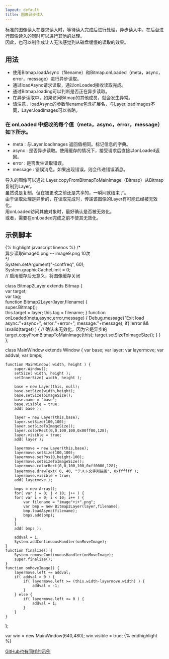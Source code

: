 ```yaml
---
layout: default
title: 图像异步读入
---
```


<!-- 標準の画像読み込みは読み込みを要求した時、その読み込みの完了を待って処理をするが、非同期読み込みでは画像の読み込みをバックグラウンドで行いながら他の処理を出来る。  
このためディスクからの読み込みと言う遅い処理をあまり感じさせないような作りにすることも可能になる。   -->
标准的图像读入在要求读入时，等待读入完成后进行处理，异步读入中，在后台进行图像读入的同时可以进行其他的处理。  
因此，也可以制作成让人无法感觉到从磁盘缓慢的读取的效果。

## 用法
* 使用Bitmap.loadAsync（filename）和Bitmap.onLoaded（meta，async，error，message）进行异步读取。
* 通过loadAsync请求读取，通过onLoaded接收读取完成。
* 通过Bitmap.loading可以判断是否正在异步读取。
* 在异步读取中，如果访问Bitmap的其他成员，就会发生异常。
* 请注意，loadAsync的参数filename包含扩展名，与Layer.loadImages不同，Layer.loadImages可以省略。


### 在 onLoaded 中接收的每个值（meta，async，error，message）如下所示。
* meta : 与Layer.loadImages 返回值相同。标记信息的字典。 
* async : 是否异步读取。使用缓存的情况下，接受请求后直接以onLoaded返回。
* error : 是否发生读取错误。
* message : 错误消息。如果出现错误，则会传递错误消息。

<!-- 読み込んだ画像は Layer.copyFromBitmapToMainImage(Bitmap) によって、Bitmap から Layer にコピーできる。  
コピーと言っても、変更されるまでは共有されているので、一瞬で終わる。  
読込み処理は非同期であるため、読込みが完了した時に、その画像を渡す Layer が既に無効化されている可能性がある。  
onLoaded で他のオブジェクトへアクセスする場合は、無効化されていないか確認した方が良い。  
もしくは、onLoaded が完了するまで無効化されないようにする必要がある。   -->
导入的图像可以通过 Layer.copyFromBitmapToMainImage（Bitmap）从Bitmap复制到Layer。  
虽然说是复制，但在被更改之前还是共享的，一瞬间就结束了。  
由于读取处理是异步的，在读取完成时，传递该图像的Layer有可能已经被无效化。  
用onLoaded访问其他对象时，最好确认是否被无效化。  
或者，需要在onLoaded完成之前不使其无效化。  

## 示例脚本
{% highlight javascript linenos %}
/*  
异步读取iimage0.png ～ image9.png 10次  
*/  
System.setArgument("-contfreq", 60);  
System.graphicCacheLimit = 0;  
// 启用缓存后无意义，将图像缓存关闭   

class Bitmap2Layer extends Bitmap {  
	var target;  
	var tag;  
	function Bitmap2Layer(layer,filename) {  
		super.Bitmap();  
		this.target = layer;
		this.tag = filename;
	}
	function onLoaded(meta,async,error,message) {
		Debug.message("Exit load async:"+async+", error:"+error+", message:"+message);
		if( !error && isvalid(target) ) { // 确认未无效化，因为它是异步的
			target.copyFromBitmapToMainImage(this);
			target.setSizeToImageSize();
		}
	}
};

class MainWindow extends Window {
	var base;
	var layer;
	var layermove;
	var addval;
	var bmps;

	function MainWindow( width, height ) {
		super.Window();
		setSize( width, height );
		setInnerSize( width, height );

		base = new Layer(this, null);
		base.setSize(width,height);
		base.setSizeToImageSize();
		base.name = "base";
		base.visible = true;
		add( base );

		layer = new Layer(this,base);
		layer.setSize(100,100);
		layer.setSizeToImageSize();
		layer.colorRect(0,0,100,100,0x00ff00,128);
		layer.visible = true;
		add( layer );

		layermove = new Layer(this,base);
		layermove.setSize(100,100);
		layermove.setPos(0,height-100);
		layermove.setSizeToImageSize();
		layermove.colorRect(0,0,100,100,0xff0000,128);
		layermove.drawText( 0, 40, "テスト文字列描画", 0xffffff );
		layermove.visible = true;
		add( layermove );

		bmps = new Array();
		for( var j = 0; j < 10; j++ ) {
		for( var i = 0; i < 10; i++ ) {
			var filename = "image"+i+".png";
			var bmp = new Bitmap2Layer(layer,filename);
			bmp.loadAsync(filename);
			bmps.add(bmp);
		}
		}
		add( bmps );

		addval = 1;
		System.addContinuousHandler(onMoveImage);
	}
	function finalize() {
		System.removeContinuousHandler(onMoveImage);
		super.finalize();
	}
	function onMoveImage() {
		layermove.left += addval;
		if( addval > 0 ) {
			if( layermove.left >= (this.width-layermove.width) ) {
				addval = -1;
			}
		} else {
			if( layermove.left <= 0 ) {
				addval = 1;
			}
		}
	}
};

var win = new MainWindow(640,480);
win.visible = true;
{% endhighlight %}

[GitHub也有同样的示例](https://github.com/krkrz/krkrz/blob/master/script/Sample/asyncimageload/startup.tjs)

